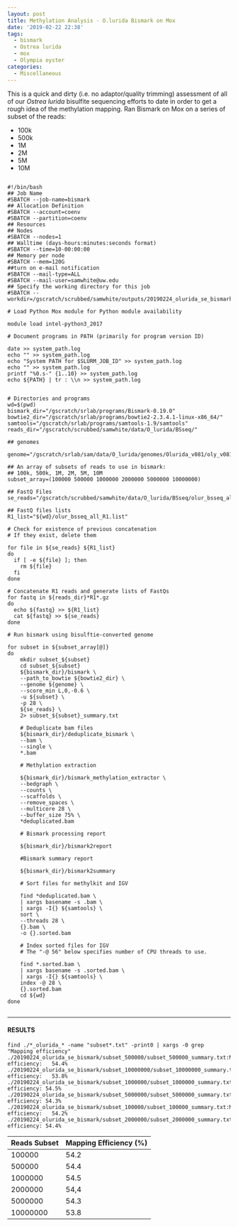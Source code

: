 ```yaml
---
layout: post
title: Methylation Analysis - O.lurida Bismark on Mox
date: '2019-02-22 22:38'
tags:
  - bismark
  - Ostrea lurida
  - mox
  - Olympia oyster
categories:
  - Miscellaneous
---
```

This is a quick and dirty (i.e. no adaptor/quality trimming) assessment of all of our _Ostrea lurida_ bisulfite sequencing efforts to date in order to get a rough idea of the methylation mapping. Ran Bismark on Mox on a series of subset of the reads:

- 100k
- 500k
- 1M
- 2M
- 5M
- 10M

<pre><code>
#!/bin/bash
## Job Name
#SBATCH --job-name=bismark
## Allocation Definition
#SBATCH --account=coenv
#SBATCH --partition=coenv
## Resources
## Nodes
#SBATCH --nodes=1
## Walltime (days-hours:minutes:seconds format)
#SBATCH --time=10-00:00:00
## Memory per node
#SBATCH --mem=120G
##turn on e-mail notification
#SBATCH --mail-type=ALL
#SBATCH --mail-user=samwhite@uw.edu
## Specify the working directory for this job
#SBATCH --workdir=/gscratch/scrubbed/samwhite/outputs/20190224_olurida_se_bismark

# Load Python Mox module for Python module availability

module load intel-python3_2017

# Document programs in PATH (primarily for program version ID)

date >> system_path.log
echo "" >> system_path.log
echo "System PATH for $SLURM_JOB_ID" >> system_path.log
echo "" >> system_path.log
printf "%0.s-" {1..10} >> system_path.log
echo ${PATH} | tr : \\n >> system_path.log


# Directories and programs
wd=$(pwd)
bismark_dir="/gscratch/srlab/programs/Bismark-0.19.0"
bowtie2_dir="/gscratch/srlab/programs/bowtie2-2.3.4.1-linux-x86_64/"
samtools="/gscratch/srlab/programs/samtools-1.9/samtools"
reads_dir="/gscratch/scrubbed/samwhite/data/O_lurida/BSseq/"

## genomes

genome="/gscratch/srlab/sam/data/O_lurida/genomes/Olurida_v081/oly_v081_bismark_genome"

## An array of subsets of reads to use in bismark:
## 100k, 500k, 1M, 2M, 5M, 10M
subset_array=(100000 500000 1000000 2000000 5000000 10000000)

## FastQ Files
se_reads="/gscratch/scrubbed/samwhite/data/O_lurida/BSseq/olur_bsseq_all_R1.fastq.gz"

## FastQ files lists
R1_list="${wd}/olur_bsseq_all_R1.list"

# Check for existence of previous concatenation
# If they exist, delete them

for file in ${se_reads} ${R1_list}
do
  if [ -e ${file} ]; then
    rm ${file}
  fi
done

# Concatenate R1 reads and generate lists of FastQs
for fastq in ${reads_dir}*R1*.gz
do
  echo ${fastq} >> ${R1_list}
  cat ${fastq} >> ${se_reads}
done

# Run bismark using bisulftie-converted genome

for subset in ${subset_array[@]}
do
    mkdir subset_${subset}
    cd subset_${subset}
    ${bismark_dir}/bismark \
    --path_to_bowtie ${bowtie2_dir} \
    --genome ${genome} \
    --score_min L,0,-0.6 \
    -u ${subset} \
    -p 28 \
    ${se_reads} \
    2> subset_${subset}_summary.txt

    # Deduplicate bam files
    ${bismark_dir}/deduplicate_bismark \
    --bam \
    --single \
    *.bam

    # Methylation extraction

    ${bismark_dir}/bismark_methylation_extractor \
    --bedgraph \
    --counts \
    --scaffolds \
    --remove_spaces \
    --multicore 28 \
    --buffer_size 75% \
    *deduplicated.bam

    # Bismark processing report

    ${bismark_dir}/bismark2report

    #Bismark summary report

    ${bismark_dir}/bismark2summary

    # Sort files for methylkit and IGV

    find *deduplicated.bam \
    | xargs basename -s .bam \
    | xargs -I{} ${samtools} \
    sort \
    --threads 28 \
    {}.bam \
    -o {}.sorted.bam

    # Index sorted files for IGV
    # The "-@ 56" below specifies number of CPU threads to use.

    find *.sorted.bam \
    | xargs basename -s .sorted.bam \
    | xargs -I{} ${samtools} \
    index -@ 28 \
    {}.sorted.bam
    cd ${wd}
done

</code></pre>

---

#### RESULTS

```
find ./*_olurida_* -name "subset*.txt" -print0 | xargs -0 grep "Mapping efficiency"
./20190224_olurida_se_bismark/subset_500000/subset_500000_summary.txt:Mapping efficiency:	54.4%
./20190224_olurida_se_bismark/subset_10000000/subset_10000000_summary.txt:Mapping efficiency:	53.8%
./20190224_olurida_se_bismark/subset_1000000/subset_1000000_summary.txt:Mapping efficiency:	54.5%
./20190224_olurida_se_bismark/subset_5000000/subset_5000000_summary.txt:Mapping efficiency:	54.3%
./20190224_olurida_se_bismark/subset_100000/subset_100000_summary.txt:Mapping efficiency:	54.2%
./20190224_olurida_se_bismark/subset_2000000/subset_2000000_summary.txt:Mapping efficiency:	54.4%

```

| Reads Subset | Mapping Efficiency (%) |
|--------------|------------------------|
| 100000       | 54.2                   |
| 500000       | 54.4                   |
| 1000000      | 54.5                   |
| 2000000      | 54,4                   |
| 5000000      | 54.3                   |
| 10000000     | 53.8                   |
